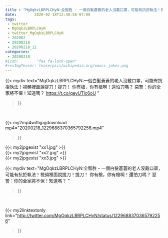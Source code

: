 ```yaml
---
title : "MgOqkzLBRPLCHyN:全智胜 - 一個白髮蒼蒼的老人沒戴口罩​​，可能有抗拒執法！視頻裡面說提刀！提刀！ 你有槍，你有槍啊！還怕刀嗎？ 惡警：你的全家將不保！知道嗎？ "
date:        2020-02-18T12:48:58-07:00
tags:
 - twitter
 - MgOqkzLBRPLCHyN
 - twitter_MgOqkzLBRPLCHyN
 - 202002
 - 20200218
 - 20200218_12
categories:
 - 20200218
#icon:        "fas fa-lock-open"
#resImgTeaser: teaserpics/wikipedia.org/emacs-jokes.png
---
```


{{< mydiv text="MgOqkzLBRPLCHyN:一個白髮蒼蒼的老人沒戴口罩​​，可能有抗拒執法！視頻裡面說提刀！提刀！ 你有槍，你有槍啊！還怕刀嗎？ 惡警：你的全家將不保！知道嗎？ https://t.co/qeyUTlc6oU "
>}}
<br>


{{< my2mp4withjpgdownload mp4="20200218_1229688370365792256.mp4"
>}}

{{< my2jpgexist "xx1.jpg" >}}<br>
{{< my2jpgexist "xx2.jpg" >}}<br>
{{< my2jpgexist "xx3.jpg" >}}<br>



{{< mydiv text="MgOqkzLBRPLCHyN:全智胜 - 一個白髮蒼蒼的老人沒戴口罩​​，可能有抗拒執法！視頻裡面說提刀！提刀！ 你有槍，你有槍啊！還怕刀嗎？ 惡警：你的全家將不保！知道嗎？ "
>}}
<br>

{{< my2linktextonly link="http://twitter.com/MgOqkzLBRPLCHyN/status/1229688370365792256"
>}}


<br>

